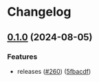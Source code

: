 # Changelog

## [0.1.0](https://github.com/vdbe/catppuccin-tmux/compare/v0.0.1...v0.1.0) (2024-08-05)


### Features

* releases ([#260](https://github.com/vdbe/catppuccin-tmux/issues/260)) ([5fbacdf](https://github.com/vdbe/catppuccin-tmux/commit/5fbacdf3559cf4496eef02aead087b3bb715e570))
